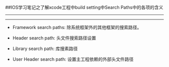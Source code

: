 ##IOS学习笔记之了解xcode工程中build setting中Search Paths中的各项的含义

---
---

+ Framework search paths: 除系统框架外的其他框架的搜索路径。

+ Header search path: 头文件搜索路径设置

+ Library search path: 库搜素路径

+ User Header search path: 设置主工程依赖的外部头文件路径